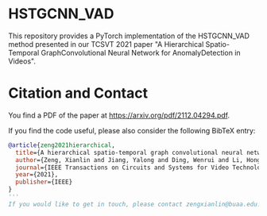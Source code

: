 # HSTGCNN_VAD

This repository provides a PyTorch implementation of the HSTGCNN_VAD method presented in our TCSVT 2021 paper "A Hierarchical Spatio-Temporal GraphConvolutional Neural Network for AnomalyDetection in Videos".

# Citation and Contact

You find a PDF of the paper at https://arxiv.org/pdf/2112.04294.pdf.

If you find the code useful, please also consider the following BibTeX entry:

```BibTeX
@article{zeng2021hierarchical,
  title={A hierarchical spatio-temporal graph convolutional neural network for anomaly detection in videos},
  author={Zeng, Xianlin and Jiang, Yalong and Ding, Wenrui and Li, Hongguang and Hao, Yafeng and Qiu, Zifeng},
  journal={IEEE Transactions on Circuits and Systems for Video Technology},
  year={2021},
  publisher={IEEE}
}
'''
If you would like to get in touch, please contact zengxianlin@buaa.edu.cn.
